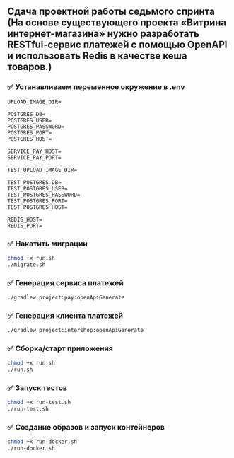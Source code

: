 ## Сдача проектной работы седьмого спринта (На основе существующего проекта «Витрина интернет-магазина» нужно разработать RESTful-сервис платежей с помощью OpenAPI и использовать Redis в качестве кеша товаров.) 

### ✅  Устанавливаем переменное окружение в .env

```
UPLOAD_IMAGE_DIR=

POSTGRES_DB=
POSTGRES_USER=
POSTGRES_PASSWORD=
POSTGRES_PORT=
POSTGRES_HOST=

SERVICE_PAY_HOST=
SERVICE_PAY_PORT=

TEST_UPLOAD_IMAGE_DIR=

TEST_POSTGRES_DB=
TEST_POSTGRES_USER=
TEST_POSTGRES_PASSWORD=
TEST_POSTGRES_PORT=
TEST_POSTGRES_HOST=

REDIS_HOST=
REDIS_PORT=

```
### ✅ Накатить миграции
```bash
chmod +x run.sh
./migrate.sh
```

### ✅ Генерация сервиса платежей
```bash
./gradlew project:pay:openApiGenerate
```

### ✅ Генерация клиента платежей
```bash
./gradlew project:intershop:openApiGenerate
```

### ✅ Сборка/старт приложения
```bash
chmod +x run.sh
./run.sh
```

### ✅ Запуск тестов
```bash
chmod +x run-test.sh
./run-test.sh
```

### ✅ Создание образов и запуск контейнеров
```bash
chmod +x run-docker.sh
./run-docker.sh
```